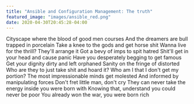 ```yaml
---
title: "Ansible and Configuration Management: The truth"
featured_image: "images/ansible_red.png"
date: 2020-04-30T20:45:28-04:00
---
```


Cityscape where the blood of good men courses
And the dreamers are bull trapped in porcelain
Take a knee to the gods and get horse shit
Wanna live for the thrill? They'll arrange it
Got a bevy of imps to spit hatred
Shit'll get in your head and cause panic
Have you desperately begging to get famous
Get your dignity dirty and left orphaned
Sanity on the fringe of distorted
Who are they to just take shit and hoard it?
Who am I that I don't get my portion?
The most impressionable minds get molested
And informed by manipulating forces
Don't fret little man, don't cry
They can never take the energy inside you were born with
Knowing that, understand you could never be poor
You already won the war, you were born rich
